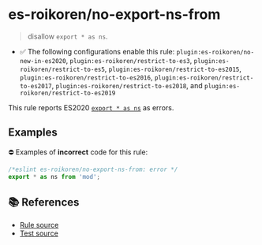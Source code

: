 # es-roikoren/no-export-ns-from
> disallow `export * as ns`.

- ✅ The following configurations enable this rule: `plugin:es-roikoren/no-new-in-es2020`, `plugin:es-roikoren/restrict-to-es3`, `plugin:es-roikoren/restrict-to-es5`, `plugin:es-roikoren/restrict-to-es2015`, `plugin:es-roikoren/restrict-to-es2016`, `plugin:es-roikoren/restrict-to-es2017`, `plugin:es-roikoren/restrict-to-es2018`, and `plugin:es-roikoren/restrict-to-es2019`

This rule reports ES2020 [`export * as ns`](https://github.com/tc39/proposal-export-ns-from) as errors.

## Examples

⛔ Examples of **incorrect** code for this rule:

```js
/*eslint es-roikoren/no-export-ns-from: error */
export * as ns from 'mod';
```

## 📚 References

- [Rule source](https://github.com/roikoren755/eslint-plugin-es/blob/v2.0.8/src/rules/no-export-ns-from.ts)
- [Test source](https://github.com/roikoren755/eslint-plugin-es/blob/v2.0.8/tests/src/rules/no-export-ns-from.ts)
